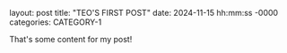 layout: post
title: "TEO'S FIRST POST"
date: 2024-11-15 hh:mm:ss -0000
categories: CATEGORY-1

That's some content for my post!

